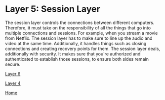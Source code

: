 # Layer 5: Session Layer

The session layer controls the connections between different computers.  Therefore, it must take on the responsibility of all the things that go into multiple connections and sessions.  For example, when you stream a movie from Netflix. The session layer has to make sure to line up the audio and video at the same time. Additionally, it handles things such as closing connections and creating recovery points for them. The session layer deals, additionally with security. It makes sure that you're authorized and authenticated to establish those sessions, to ensure both sides remain secure. 

[Layer 6](Layer6.md)

[Layer 4](Layer4.md)

[Home](README.md)
